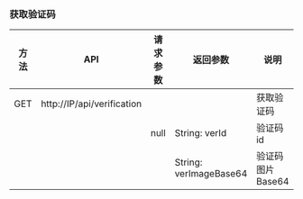 ### 获取验证码

| 方法   | API                           | 请求参数  |  返回参数                |       说明
|------ |------                          |------    | -------                 | ------
|GET    | http://IP/api/verification     |          |                         | 获取验证码
|       |                                | null     | String: verId           | 验证码id
|       |                                |          | String: verImageBase64  | 验证码图片Base64
